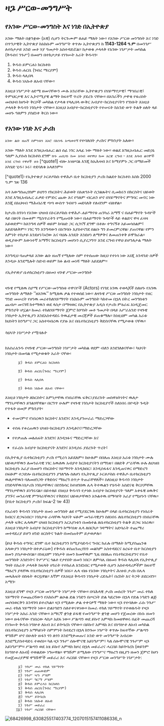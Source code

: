 # ዛጔ ሥርወ-መንግሥት

## የአገው ሥርወ-መንግስት እና ነገድ በኢትዮጵያ

አገው ማለት በቋንቋው (አዊ) ሲሆን ትርጉሙም ፀሐይ ማለት ነው፡፡ የአገው ሥርወ መንግስት እና ነገድ በጥንታዊት ኢትዮጵያ ከአክሱም መንግሥት ቀጥሎ ኢትዮጵያን ከ **1143-1264 ዓ.ም**
በመንገሥ ለተከታታይ አንድ መቶ ሃያ ዓመታት አስተዳድሯል፡፡ ከታወቁ ታላላቅ የአገው ነገሥታት መካከል (ቅዱስና ንጉሥ) በመሆን በተከታታይ የነገሡት አራት ቅዱሳን፡

1. ቅዱስ ይምርሐነ ክርስቶስ 
1. ቅዱስ ሐርቤ (ገብረ ማረያም) 
1. ቅዱስ ላሊበላ 
1. ቅዱስ ነአኩቶ ለአብ ናቸው፡፡ 

እነዚህ ነገሥታት ዕድሜ ዘመናቸውን ሙሉ አገራቸው ኢትዮጵያን በሃይማኖታዊ፤ ማኅበራዊ፤ ትምህርታዊ እና ኢኮኖሚያዊ ልማት ከፍተኛ ጥረት ያደረጉ ናቸው።
በአገራችን ታዋቂ የቱሪስት መስህብ ከሆኑት ቅርሶች መካከል የታላቁ የላሊበላ ውቅር አብያተ-ክርስቲያናትን የገነቡት እነዚህ ታላላቅ ቅዱሳን ነገስታት ናቸው። እነዚህ አብያተ-ክርስቲያናት የተሠሩት ከአንድ ወጥ ትልቅ ዐለት ላይ መሆኑ ዓለምን ያስደነቀ ቅርስ ነው።

## የአገው ነገድ እና ታሪክ

`አገው ልቡ ዘጠኝ ስምንቱን አኑሮ በአንዱ አጫወተኝ` የተባለበት ታሪክና ምክንያት አለው፡፡

አገው ማለት እንደ እግዚአብሔር ልበ ሰፊ ነገር አላፊ ነው ማለት ነው፡፡ ወልደ እግዚአብሔር መድኃኔ ዓለም ኢየሱስ ክርስቶስ ደግሞ
`ኵኑ ጠቢባነ ከመ እባብ ወየዋህ ከመ አርዌ ርግብ` - `እንደ እባብ ልባሞች አንደ ርግብ የዋሆች ሁኑ` [^quote1] ብሎ አዝዞናል እንጂ ከአሕዛብ እና ከማያምኑ ጋር በማይመች አካሄድ ሂዱ፣ ኑሩ፣ ተደባለቁ አላለንም።

[^quote1]፡ የኢትዮጵያ ኦርቶዶክስ ተዋሕዶ ቤተ ክርስቲያን ታሪክ ከልደተ ክርስቶስ እስከ 2000 ዓ.ም ገጽ 136

አባ አውግስጢኖስም ይህንን የክርስትና ሕይወት በአጽንኦት ሲገልጹትና ሲመክሩን በክርስትና ህይወት እንደ እግዚአብሔር ፈቃድ የምድር ጨው እና የዓለም ብርሐን ሆኖ በሃይማኖትና ምግባር መኖር ነው
እንጂ በአህዛብ ማሕብራዊ ጣጣ ውስጥ ገብተን መደባለቅ የለብንም ብለዋል፡፡        

ከታሪክ ስንነሳ የአገው ህዝብ በኦርቶዶክስ ተዋሕዶ ሐይማኖቱ ጠንካራ አማኝ ና በሐይማኖት ጉዳዮች ላይ በፅናት በመቆም ሚስጥራትን የሚጠብቅ ነው፡፡ በሐይማኖት ጉዳዮች ላይ ቀልድና ዋዛ ፈዛዛ አይወድም፡፡ 
ከእንግዳ ሰዎች ወይም ከባዕድ ጋር ሲገናኝ ደግሞ በቶሎ ተግናኝቶ አይመሳሰልም፤ አይደባለቅም፡፡ ነገር ግን እንግዳውን በአግባቡ እያስተናገደ በልቡ ግን ይመረምረዋል፡ ያጠናዋል፡ የምን እምነት ተከታይ እንደሆነ፤ኑሮው አና ባህሉ አንዴት እንደሆነ ለማዎቅና ለመጠንቀቅ ይሞክራል፡፡ ወዲያውም እውነተኛ አማኝና ክርስቲያን መሆኑን ሲያረጋግጥ እንደ ርግብ የዋህ ይሆንለታል ማለት ነው፡፡  

እንግዲህ ባጠቃላይ አገው ልቡ ዘጠኝ የሚለው ስም የተሰጠው ከዚህ የተነሳ ነው አነጂ አንዳንድ ሰዎች እንዲሁ እንደሚሉት ስድብ ወይም ክፉ ልብ መነሻ ማለት አይደለም፡፡

###### የኢትዮጵያ ቤተክርስቲያን በዘመነ ዛጉዌ ሥርወ-መንግስት

ዛጉዌ የሚለዉ ስያሜ የሥርወ-መንግስቱ ተዋናዮች (Actors) የነገደ አገዉ ተወላጆች ስለሆኑ የአገዉ መንግስት ለማለት ’’ዘአገዉ’’ ከሚለዉ ቃል የተወሰደ ነው፡፡ 
ለዛጉዌ ሥርወ መንግስት ነገስታት የዘር ግንድ መሠረት የሆነዉ መራተክለሃይማኖት የአክሱም መንግስት ካከተመ በኋላ በትረ መንግስቱን ጨብጦ መናገሻ ከተማዉን ወደ ላስታ በማዛወር በኢትዮጵያ አዲስ የታሪክ ምዕራፍ እነዲጀመር ምክንያት ሆኗል፡፡ ከመራ ተክለሃይማኖት ጀምሮ ከሦስት መቶ ዓመታት በላይ አሥራአንድ የዛጉዌ ነገስታት ኢትዮጲያን እንደአስተዳደሩ ትዉፊታዊ መረጃዎች ይጠቁማሉ፡፡ ከነዚህም መካል አራቱ ክህነትን ከንግሥና ጋር አስተባብረዉ የያዙ እና በቤተክርስቲያን ቅድስናቸዉ የሚታወቁ ናቸዉ፡፡

###### ካህናት ነገሥታት የሚባሉት

ከአስራአንዱ የዛጉዌ ሥርወ-መንግስት ነገሥታት መካከል ቀደም ብለን እንደገለፅናቸው፣  ካህናት ነገስታት በመባል የሚታወቁት አራት ናቸው፡

          ፩) ቅዱስ ይምርሐነ ክርስቶስ

          ፪) ቅዱስ ሐርቤ(ገብረ ማረያም)

          ፫) ቅዱስ ላሊበላ

          ፬) ቅዱስ ነአኩቶ ለአብ ናቸው፡፡

እነዚህ ነገስታት ለክርስትና እምነታቸዉ የነበራቸዉ ፍቅር፣ያደረጉት መስዋዕትነትና ዉለታ ማንነታቸዉን ይገልፃቸዋል፡፡ በርግጥ ሁሉም የዛጉዌ ነገስታት ክርስቲያኖች ስለነበሩ በዮዲት ጉዲት የጥፋት ዘመቻ ምክንያት፡

- ተመናምኖ የነበረዉን ክርስትና እንደገና እንዲያንሠራራ ማድረጋቸው

- ተስፋ የቆረጠዉን ህዝበ-ክርስቲያን እንዲፅናና፣ማድረጋቸው

- የተቃጠሉ መፅሐፍት እንደገና እንዲፃፉና ማድረጋቸው እና

- የፈረሱ አብያተ ክርስቲያናት እንደገና እንዲሰሩ ያደረጉት ጥረት፤

በኢትዮጲያ ቤተክርስቲያን ታሪክ የሚረሳ አይደለም፡፡ ከሁሉም በበለጠ እነዚህ አራቱ ነገስታት ሙሉ ህይወታቸዉን ለመንፈሳዊ ነገር አዉለዉ አብያተ ክርስቲያናትን በማነጽ፣ በፅድቅ ሥራቸዉ ሁሉ ለህዝበ ክርስቲያኑ 
አራያ በመሆን የክርስትና ሃይማኖት እንዲከበር፣ እንዲስፋፋና እንዲጠናቀር በማድረግ በፍፁም ተጋድሎ ቤተክርስቲያንን ያገለግሉ ስለሆነ የኢትዮጲያ ኦርቶዶክስ ተዋሕዶ ቤተክርስቲያን ዉለታቸዉን ባለመዘንጋት የቅድስና ማዕረግ ሰጥታ ትጠራቸዋለች፡፡
ስለነዚህ ቅዱሳን ነገስታት በገድላቸዉ፣በታሪክ ነገስታቸዉና በስንክሳር ከተዘገበዉ ሌላ ትተዉልን የሄዱት አስደናቂ ቅርሶቻቸዉ ማንነታቸዉን ይነግሩናል፡፡ በይተለይ በነዚህ ቅዱሳን የታነፁ አብያተ ክርስቲያናት ዓለም አቀፋዊ ዕዉቅና ያገኙና
መንፈሳዊ ምግባራቸዉንና የቅድስና ህይወታቸዉን አጉልተዉ በማሳየት አራያ የሚሆኑን ናቸዉ፡፡ (የቤተ ክርስቲያን ታሪክ፤ ክፍል-2 ገጽ 43)

የአራቱን ቅዱሳን ነገስታት ዘመነ መንግስት ልዩ የሚያደርገዉ ከሁሉም በላይ ቤተክርስቲያን የነበራት ክብርና ድጋፍነበር፡፡ ነገስታቱ ራሳቸዉ ካህናት ፍፁም መንፈሳዊያን ስለነበሩ ለቤተክርስቲያን በነበራቸዉ ታላቅ ፍቅር ሌላዉም ህዝበ ክርስቲያን 
አርአያነቱን በመከተል ለቤተክርስቲያን ትልቅ ድጋፍ ነበረዉ፡፡እነዚህ ነገስታት አብያተ ክርስቲያናትን ከማሳነጽ ሌላ ለበርካታ ገዳማትና አድባራት ተጨማሪ መተዳደሪያ ይሆን ዘንድ ዕርስትና ጉልት በመስጠትም ይታወቃሉ፡፡

(ይህ ቅዱስ ተግባር ደግሞ ቤተ ክርስቲያንን ከሚያሳድዱና ግብር ክፈሉ በማለት ከሚያስጨንቁ አላውያን ነገስታት በተቃራኒው) የቅዱስ ቆስጠንጢኖስን መልካም አስተዳደርና ዕረፍተ ቤተ ክርሰቲያን ዘመን ያስታውሰናል፡፡ 
በነዚህም ነገስታት ዘመን ከመቸዉም ጊዜ በበለጠ የቤተክርስቲያንና የቤተ መንግስት አንድነትና ትሥሥር ጎልቶ የታየበት ዘመን ነበር፡፡ ለምሳሌ በዘመነ ቅዱስ ላሊበላ የኢትዮጲያ ግዛት በአራት ታላላቅ ክፍላት ሀገራት የተከፈለ
እንደነበር የሚታወቅ ሲሆን አስተዳዳሪዎችም ከፍተኛ ማዕረግ ያላቸዉ የቤተክርስቲያን ሰዎች ነበሩ፡፡ ሌላ ብዙ የአገው ነገስታትና ሕዝብ ታሪክ በሌላ መጻሕፍት በስፋት ቀርቧዋል፡፡ እኛም የእነዚህ ቅዱሳን ነገስታት ረድኤት፤ በረከት እና ትጋት ይደርብን፡፡
አሜን፡   

እነዚህ ደግሞ የዛጔ ሥርወ መንግሥት ነገሥታት ናቸው። በባሕላዊ ታሪክ መሰረት ንጉሥ መራ ተክለ ሃይማኖት የመጨረሻውን የአክሱም ልዑል ድል ነዓድን በጦርነት ድል ካደረገው በኋላ የድል ነዓድን ልጅ መሶበወርቅን እንዳገባ ይተረካል። ዛጔ የሚለው ቃል ተቀናቃኝ ማለት ነው። ዛጔ የተባለው ራሱ ንጉሥ መራ ተክለ ሃይማኖት ነው። ድልነዓድን ስለተቀናቀነው። ከመራ ተክለ ሃይማኖት የተወለዱት የዛጔ ነገሥታት አስራ አንድ ናቸው። አማርኛ ቋንቋ ይፋዊ የመንግሥት ቋንቋ መሆን የጀመረው በነሱ ዘመን ነው። ዙፋናቸው የነበረው ላስታ አደፋ ነው። ሥልጣን ወደ ይኩኖ አምላክ ከመዘዋወሩ በፊት መጨረሻ የነገሡት ቅዱስ ነዓኵቶ ለአብ እና ይትባረክ ናቸው። በይኩኖ አምላክ እና በነዓኵቶ ለአብ መካከል በቤተክርስቲያን አማካይነት ስምምነት ከተደረገ በኋላ ከንጉሠ ነገሥት ቀጥሎ ከፍተኛው ሥልጣን ዋግሹም ሆኖ በሁለት ዙፋን ጎን ለጎን እንደሚቀመጡና አንድ ወጥ መንግሥት አብረው እንደሚያስተዳድሩ ተወሰነ። ካለ ዛጔ ንጉሥ ሰሎሞናዊ አይነግሥም፣ ካለ ሰሎሞናዊ ንጉሥም ዛጔ አይነግሥም። ሥልጣን ወደ አፄ ይኩኖ አምላክ ከዞረ በኋላ መይራሪና ሓርበይ ከይትባረክ (ወይንም ከነዓኵቶ ለአብ) ተወልደው ነግሠዋል። ዋግሹም ይሚለው የንግሥና ማዕረግ በዚያን ዘመን ጀምሮ ከሆነ የመጀመሪያዎቹ ዋግሹሞች መይራሪ እና ሓርበይ ናቸው።
የዛጔ ሥርወ መንግሥት ነገሥታት:
        
          ፩) ንጉሥ መራ ተክለ ሃይማኖት
          ፪) ንጉሥ ጠጠውድም
          ፫) ንጉሥ ዣን ሥዩም
          ፬) ንጉሥ ግርማ ሥዩም
          ፭) ቅዱስ ይምረሓነ ክርስቶስ
          ፮) ቅዱስ ሐርቤ(ገብረ ማረያም)
          ፯) ቅዱስ ላሊበላ          
          ፰) ንጉሥ ይትባረክ
          ፱) ቅዱስ ነአኩቶ ለአብ 
          ፲) ንጉሥ መይራሪ
         ፲፩) ንጉሥ ሓርበይ ናቸው፡፡


![68426998_630825517403774_1207015157411086336_n](https://user-images.githubusercontent.com/2428181/127830771-cfa5e6ec-b596-49ae-8feb-e132308b1e49.jpg)
